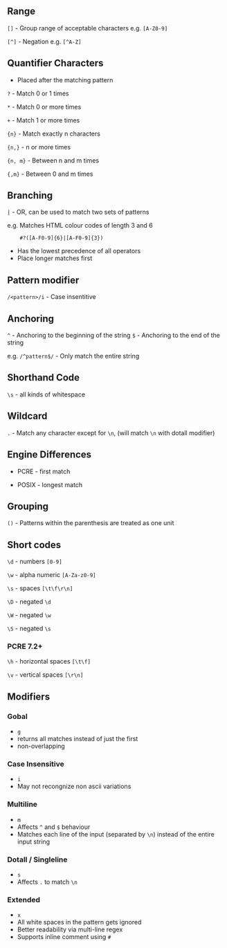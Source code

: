 ## Range

`[]` - Group range of acceptable characters e.g. `[A-Z0-9]`

`[^]` - Negation e.g. `[^A-Z]`


## Quantifier Characters

- Placed after the matching pattern

`?` - Match 0 or 1 times

`*` - Match 0 or more times

`+` - Match 1 or more times

`{n}` - Match exactly n characters

`{n,}` - n or more times

`{n, m}` - Between n and m times

`{,m}` - Between 0 and m times

## Branching

`|` - OR, can be used to match two sets of patterns

e.g. Matches HTML colour codes of length 3 and 6
```
    #?([A-F0-9]{6}|[A-F0-9]{3})
```

- Has the lowest precedence of all operators
- Place longer matches first

## Pattern modifier

`/<pattern>/i` - Case insentitive

## Anchoring

`^` - Anchoring to the beginning of the string
`$` - Anchoring to the end of the string

e.g. `/^pattern$/` - Only match the entire string

## Shorthand Code

`\s` - all kinds of whitespace

## Wildcard

`.` - Match any character except for `\n`, (will match `\n` with dotall modifier)

## Engine Differences

- PCRE - first match

- POSIX - longest match

## Grouping

`()` - Patterns within the parenthesis are treated as one unit

## Short codes

`\d` - numbers `[0-9]`

`\w` - alpha numeric `[A-Za-z0-9]`

`\s` - spaces `[\t\f\r\n]`

`\D` - negated `\d`

`\W` - negated `\w`

`\S` - negated `\s`

### PCRE 7.2+

`\h` - horizontal spaces `[\t\f]`

`\v` - vertical spaces `[\r\n]`

## Modifiers

### Gobal

- `g`
- returns all matches instead of just the first
- non-overlapping

### Case Insensitive

- `i`
- May not recongnize non ascii variations

### Multiline

- `m`
- Affects `^` and `$` behaviour
- Matches each line of the input (separated by `\n`) instead of the entire input string

### Dotall / Singleline

- `s`
- Affects `.` to match `\n`

### Extended

- `x`
- All white spaces in the pattern gets ignored
- Better readability via multi-line regex
- Supports inline comment using `#`